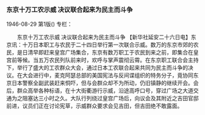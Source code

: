 ### 东京十万工农示威  决议联合起来为民主而斗争

1946-08-29
第1版()
专栏：

　　东京十万工农示威
    决议联合起来为民主而斗争
    【新华社延安二十六日电】东京讯：十万日本职工与农民于二十四日举行第一次联合示威。数万的东京市郊的农民，是日清早即赶来皇宫广场集合，东京有数万职工于农民到来之前，即集合在皇宫前等候。当五万农民列队前来时，欢呼与掌声震彻云霄。在东京职工联合会主持下，举行了盛大的工农群众大会，通过日本工农联合起来共同为民主而斗争的决议。在大会进行中，麦克阿瑟总部的美国宪法与反间谍组织的特务分子，竟协同东京日本警察全副武装赶来恫吓，但与会群众却不为所动，仍旧镇静的继续开会。会后，群众高举各种标语，在十大街衢游行示威，沿途高呼口号，穿过广场之大道交通为之阻塞达三小时之久。大队行列绕过皇宫广场后，向议会及其附近之吉田官邸前进，议员们正在讨论宪草，示威群众要求会见吉田，但吉田绝不敢露面。
